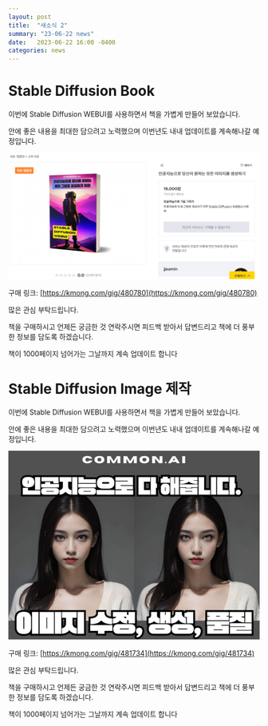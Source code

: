 ```yaml
---
layout: post
title:  "새소식 2"
summary: "23-06-22 news"
date:   2023-06-22 16:00 -0400
categories: news
---
```


# Stable Diffusion Book

이번에 Stable Diffusion WEBUI를 사용하면서 책을 가볍게 만들어 보았습니다.

안에 좋은 내용을 최대한 담으려고 노력했으며 이번년도 내내 업데이트를 계속해나갈 예정입니다.



![book](/assets/img/post_img/news/book.png)



구매 링크: [https://kmong.com/gig/480780](https://kmong.com/gig/480780)

많은 관심 부탁드립니다.

책을 구매하시고 언제든 궁금한 것 연락주시면 피드백 받아서 답변드리고 책에 더 풍부한 정보를 담도록 하겠습니다.

책이 1000페이지 넘어가는 그날까지 계속 업데이트 합니다


# Stable Diffusion Image 제작

이번에 Stable Diffusion WEBUI를 사용하면서 책을 가볍게 만들어 보았습니다.

안에 좋은 내용을 최대한 담으려고 노력했으며 이번년도 내내 업데이트를 계속해나갈 예정입니다.



![book2](/assets/img/post_img/news/book2.png)



구매 링크: [https://kmong.com/gig/481734](https://kmong.com/gig/481734)

많은 관심 부탁드립니다.

책을 구매하시고 언제든 궁금한 것 연락주시면 피드백 받아서 답변드리고 책에 더 풍부한 정보를 담도록 하겠습니다.

책이 1000페이지 넘어가는 그날까지 계속 업데이트 합니다
